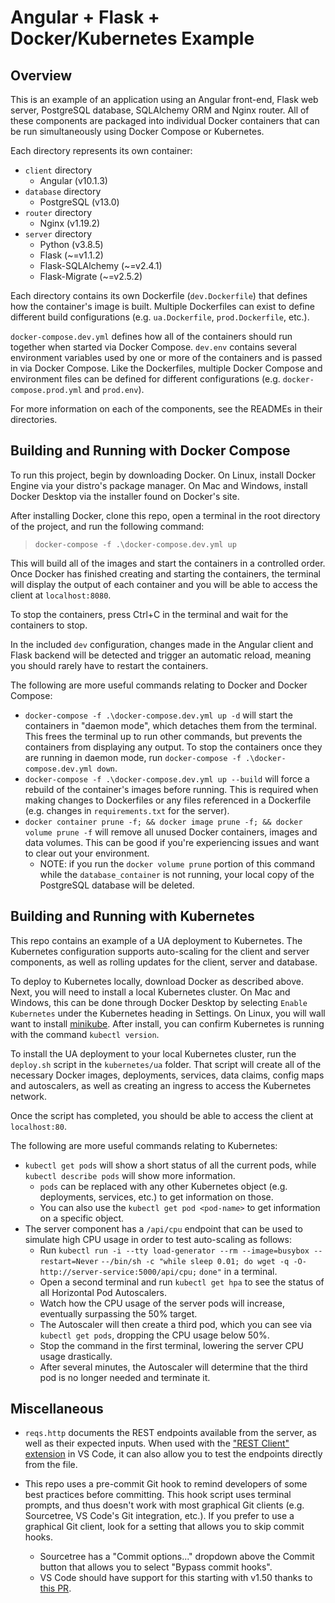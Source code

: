 # Angular + Flask + Docker/Kubernetes Example

## Overview

This is an example of an application using an Angular front-end, Flask web 
server, PostgreSQL database, SQLAlchemy ORM and Nginx router. All of these 
components are packaged into individual Docker containers that can be run 
simultaneously using Docker Compose or Kubernetes.

Each directory represents its own container:

- `client` directory
  - Angular (v10.1.3)
- `database` directory
  - PostgreSQL (v13.0)
- `router` directory
  - Nginx (v1.19.2)
- `server` directory
  - Python (v3.8.5)
  - Flask (~=v1.1.2)
  - Flask-SQLAlchemy (~=v2.4.1)
  - Flask-Migrate (~=v2.5.2)

Each directory contains its own Dockerfile (`dev.Dockerfile`) that defines
how the container's image is built. Multiple Dockerfiles can exist to define
different build configurations (e.g. `ua.Dockerfile`, `prod.Dockerfile`, 
etc.).

`docker-compose.dev.yml` defines how all of the containers should run together
when started via Docker Compose. `dev.env` contains several environment 
variables used by one or more of the containers and is passed in via Docker 
Compose. Like the Dockerfiles, multiple Docker Compose and environment files 
can be defined for different configurations (e.g. `docker-compose.prod.yml` 
and `prod.env`).

For more information on each of the components, see the READMEs in their 
directories.

## Building and Running with Docker Compose

To run this project, begin by downloading Docker. On Linux, install Docker 
Engine via your distro's package manager. On Mac and Windows, install Docker 
Desktop via the installer found on Docker's site.

After installing Docker, clone this repo, open a terminal in the root 
directory of the project, and run the following command:

> `docker-compose -f .\docker-compose.dev.yml up`

This will build all of the images and start the containers in a controlled 
order. Once Docker has finished creating and starting the containers, the 
terminal will display the output of each container and you will be able to 
access the client at `localhost:8080`.

To stop the containers, press Ctrl+C in the terminal and wait for the 
containers to stop.

In the included `dev` configuration, changes made in the Angular client and 
Flask backend will be detected and trigger an automatic reload, meaning you 
should rarely have to restart the containers.

The following are more useful commands relating to Docker and Docker Compose:

- `docker-compose -f .\docker-compose.dev.yml up -d` will start the containers 
in "daemon mode", which detaches them from the terminal. This frees the terminal 
up to run other commands, but prevents the containers from displaying any 
output. To stop the containers once they are running in daemon mode, run 
`docker-compose -f .\docker-compose.dev.yml down`.
- `docker-compose -f .\docker-compose.dev.yml up --build` will force a rebuild 
of the container's images before running. This is required when making changes 
to Dockerfiles or any files referenced in a Dockerfile (e.g. changes in 
`requirements.txt` for the server).
- `docker container prune -f; && docker image prune -f; && docker volume prune -f` 
will remove all unused Docker containers, images and data volumes. This can be 
good if you're experiencing issues and want to clear out your environment.
  - NOTE: if you run the `docker volume prune` portion of this command while 
  the `database_container` is not running, your local copy of the PostgreSQL 
  database will be deleted.

## Building and Running with Kubernetes

This repo contains an example of a UA deployment to Kubernetes. The Kubernetes
configuration supports auto-scaling for the client and server components, as
well as rolling updates for the client, server and database.

To deploy to Kubernetes locally, download Docker as described above. Next, you
will need to install a local Kubernetes cluster. On Mac and Windows, this can
be done through Docker Desktop by selecting `Enable Kubernetes` under the Kubernetes
heading in Settings. On Linux, you will wall want to install
[minikube](https://minikube.sigs.k8s.io/docs/start/). After install, you can
confirm Kubernetes is running with the command `kubectl version`.

To install the UA deployment to your local Kubernetes cluster, run the `deploy.sh`
script in the `kubernetes/ua` folder. That script will create all of the necessary
Docker images, deployments, services, data claims, config maps and autoscalers,
as well as creating an ingress to access the Kubernetes network.

Once the script has completed, you should be able to access the client at
`localhost:80`.

The following are more useful commands relating to Kubernetes:

- `kubectl get pods` will show a short status of all the current pods, while
`kubectl describe pods` will show more information.
  - `pods` can be replaced with any other Kubernetes object (e.g. deployments,
  services, etc.) to get information on those.
  - You can also use the `kubectl get pod <pod-name>` to get information on a
  specific object.
- The server component has a `/api/cpu` endpoint that can be used to simulate high
CPU usage in order to test auto-scaling as follows:
  - Run `kubectl run -i --tty load-generator --rm --image=busybox --restart=Never`
  `--/bin/sh -c "while sleep 0.01; do wget -q -O- http://server-service:5000/api/cpu;`
  `done"` in a terminal.
  - Open a second terminal and run `kubectl get hpa` to see the status of all
  Horizontal Pod Autoscalers.
  - Watch how the CPU usage of the server pods will increase, eventually surpassing
  the 50% target.
  - The Autoscaler will then create a third pod, which you can see via `kubectl get pods`,
  dropping the CPU usage below 50%.
  - Stop the command in the first terminal, lowering the server CPU usage drastically.
  - After several minutes, the Autoscaler will determine that the third pod is no longer
  needed and terminate it.

## Miscellaneous

- `reqs.http` documents the REST endpoints available from the server, as well as 
their expected inputs. When used with the 
["REST Client" extension](https://marketplace.visualstudio.com/items?itemName=humao.rest-client)
in VS Code, it can also allow you to test the endpoints directly from the file.

- This repo uses a pre-commit Git hook to remind developers of some best practices 
before committing. This hook script uses terminal prompts, and thus doesn't work 
with most graphical Git clients (e.g. Sourcetree, VS Code's Git integration, etc.). 
If you prefer to use a graphical Git client, look for a setting that allows you to 
skip commit hooks.
  - Sourcetree has a "Commit options..." dropdown above the Commit button that 
  allows you to select "Bypass commit hooks".
  - VS Code should have support for this starting with v1.50 thanks to 
  [this PR](https://github.com/microsoft/vscode/pull/106335).